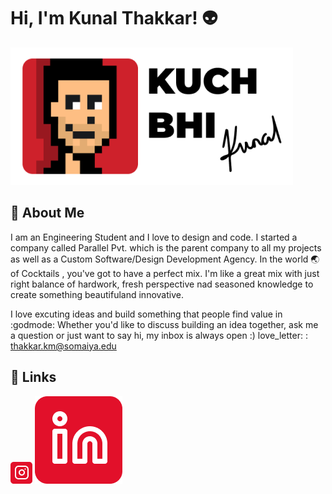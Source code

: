 # Hi, I'm Kunal Thakkar! :alien:
![Logo](assets/logo.png)
## 🚀 About Me
I am an Engineering Student and I love to design and code. I started a company called Parallel Pvt. which is the parent company to all my projects as well as a Custom Software/Design Development Agency. In the world :earth_asia: of Cocktails , you've got to have a perfect mix. I'm like a great mix with just right balance of hardwork, fresh perspective nad seasoned knowledge to create something beautifuland innovative.

I love excuting ideas and build something that people find value in :godmode:
Whether you'd like to discuss building an idea together, ask me a question or just want to say hi, my inbox is always open :)
love_letter: : thakkar.km@somaiya.edu
## 🔗 Links
[![instagram](assets/instagram.png)](https://instagram.com/kuchbhikunal)
[![linkedin](assets/linkedin.png)](https://www.linkedin.com/)

